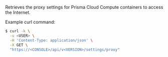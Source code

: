 Retrieves the proxy settings for Prisma Cloud Compute containers to access the Internet.

Example curl command:

```bash
$ curl -k \
  -u <USER> \
  -H 'Content-Type: application/json' \
  -X GET \
  "https://<CONSOLE>/api/v<VERSION>/settings/proxy"
```
